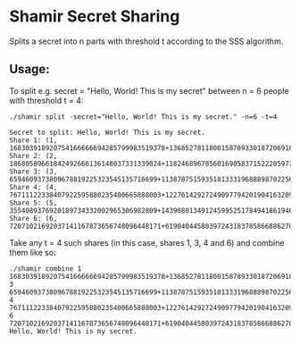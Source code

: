 # Shamir Secret Sharing

Splits a secret into n parts with threshold t according to the SSS algorithm.

## Usage:

To split e.g. secret = "Hello, World! This is my secret" between n = 6 people with threshold t = 4:
```
./shamir split -secret="Hello, World! This is my secret." -n=6 -t=4

Secret to split: Hello, World! This is my secret.
Share 1: (1, 168303918920754166666694285799983519378+136852781180015878933018720691817215870+67888121110776510844563324465621021841)
Share 2: (2, 18680589661842492666136148037331339024+118246896785601690583715222059730764551+97461108775801538963264785298264499133)
Share 3: (3, 6594609373809678819225323545135716699+113878751593518133319688898702256371597+4260017448664758059915243222653800210)
Share 4: (4, 76711122338407922595880235400665888003+122761429272490977942019041632094599070+44108268503894305301700166395280475118)
Share 5: (5, 3554089376920189734332002965306982809+143908013491245995251784941861946009032+132546916395079854392430415540867862449)
Share 6: (6, 72071021692037141167873656748096448171+6190404458039724318378586688627057818+14975832115341847304229547668255195068)
```

Take any t = 4 such shares (in this case, shares 1, 3, 4 and 6) and combine them like so:

```
./shamir combine 1 168303918920754166666694285799983519378+136852781180015878933018720691817215870+67888121110776510844563324465621021841 3 6594609373809678819225323545135716699+113878751593518133319688898702256371597+4260017448664758059915243222653800210 4 76711122338407922595880235400665888003+122761429272490977942019041632094599070+44108268503894305301700166395280475118 6 72071021692037141167873656748096448171+6190404458039724318378586688627057818+14975832115341847304229547668255195068
Hello, World! This is my secret.
```
